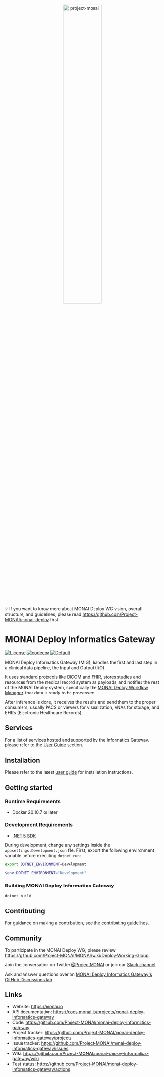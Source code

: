 <p align="center">
  <img src="https://raw.githubusercontent.com/Project-MONAI/MONAI/dev/docs/images/MONAI-logo-color.png" width="50%" alt='project-monai'>
</p>

💡 If you want to know more about MONAI Deploy WG vision, overall structure, and guidelines, please read <https://github.com/Project-MONAI/monai-deploy> first.


# MONAI Deploy Informatics Gateway

[![License](https://img.shields.io/badge/license-Apache%202.0-green.svg)](LICENSE)
[![codecov](https://codecov.io/gh/Project-MONAI/monai-deploy-informatics-gateway/branch/main/graph/badge.svg?token=34S8VI0XGD)](https://codecov.io/gh/Project-MONAI/monai-deploy-informatics-gateway)
[![Default](https://github.com/Project-MONAI/monai-deploy-informatics-gateway/actions/workflows/build.yml/badge.svg?branch=main)](https://github.com/Project-MONAI/monai-deploy-informatics-gateway/actions/workflows/build.yml)


MONAI Deploy Informatics Gateway (MIG), handles the first and last step in a clinical data pipeline, the Input and Output (I/O). 

It uses standard protocols like DICOM and FHIR, stores studies and resources from the medical record system as payloads, and notifies the rest of the MONAI Deploy system, specifically the [MONAI Deploy Workflow Manager](https://github.com/Project-MONAI/monai-deploy-workflow-manager), that data is ready to be processed. 

After inference is done, it receives the results and send them to the proper consumers, usually PACS or viewers for visualization, VNAs for storage, and EHRs (Electronic Healthcare Records).  

## Services

For a list of services hosted and supported by the Informatics Gateway, please refer to the [User Guide](./docs/index.md) section.

## Installation

Please refer to the latest [user guide](./docs/setup/setup.md) for installation instructions.

## Getting started

### Runtime Requirements

* Docker 20.10.7 or later

### Development Requirements

* [.NET 5 SDK](https://dotnet.microsoft.com/download/dotnet/5.0)

During development, change any settings inside the `appsettings.Development.json` file.
First, export the following environment variable before executing `dotnet run`:


```bash
export DOTNET_ENVIRONMENT=Development
```

```powershell
$env:DOTNET_ENVIRONMENT="Development"
```

### Building MONAI Deploy Informatics Gateway

```bash
dotnet build
```

## Contributing
For guidance on making a contribution, see the [contributing guidelines](https://github.com/Project-MONAI/monai-deploy/blob/main/CONTRIBUTING.md).

## Community
To participate in the MONAI Deploy WG, please review <https://github.com/Project-MONAI/MONAI/wiki/Deploy-Working-Group>.

Join the conversation on Twitter [@ProjectMONAI](https://twitter.com/ProjectMONAI) or join our [Slack channel](https://forms.gle/QTxJq3hFictp31UM9).

Ask and answer questions over on [MONAI Deploy Informatics Gateway's GitHub Discussions tab](https://github.com/Project-MONAI/monai-deploy-informatics-gateway/discussions).

## Links

- Website: <https://monai.io>
- API documentation: <https://docs.monai.io/projects/monai-deploy-informatics-gateway>
- Code: <https://github.com/Project-MONAI/monai-deploy-informatics-gateway>
- Project tracker: <https://github.com/Project-MONAI/monai-deploy-informatics-gateway/projects>
- Issue tracker: <https://github.com/Project-MONAI/monai-deploy-informatics-gateway/issues>
- Wiki: <https://github.com/Project-MONAI/monai-deploy-informatics-gateway/wiki>
- Test status: <https://github.com/Project-MONAI/monai-deploy-informatics-gateway/actions>

